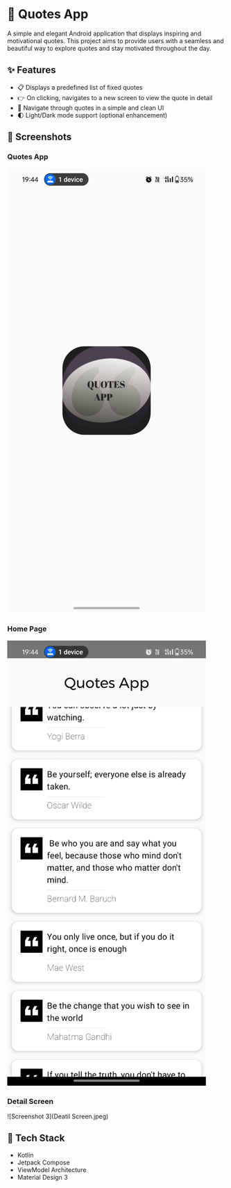# 📜 Quotes App

A simple and elegant Android application that displays inspiring and motivational quotes. This project aims to provide users with a seamless and beautiful way to explore quotes and stay motivated throughout the day.

## ✨ Features

- 📋 Displays a predefined list of fixed quotes
- 👉 On clicking, navigates to a new screen to view the quote in detail
- 🔁 Navigate through quotes in a simple and clean UI
- 🌓 Light/Dark mode support (optional enhancement)

## 📸 Screenshots

### Quotes App
![Screenshot 1](QuotesApp.jpeg)

### Home Page
![Screenshot 2](HomePage.jpeg)

### Detail Screen
![Screenshot 3](Deatil Screen.jpeg)

## 🚀 Tech Stack
- Kotlin
- Jetpack Compose
- ViewModel Architecture
- Material Design 3

